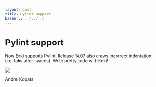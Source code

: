 ```yaml
---
layout: post
title: Pylint support
baseurl: ../../../
---
```


# Pylint support

Now Enki supports Pylint. Release 14.07 also draws incorrect indentation (i.e. tabs after spaces). Write pretty code with Enki!

<img src="../../../blog-screens/pylint-and-indentation.png"/>

Andrei Kopats
